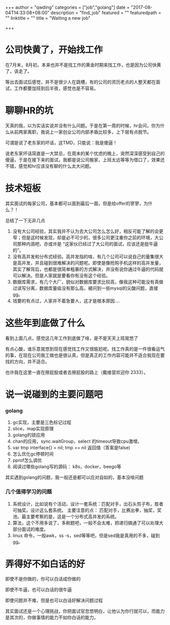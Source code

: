 +++
author = "qwding"
categories = ["job","golang"]
date = "2017-08-04T14:33:08+08:00"
description = "find_job"
featured = ""
featuredpath = ""
linktitle = ""
title = "Waiting a new job"

+++

# 公司快黄了，开始找工作

在7月末，8月初，本来也并不是找工作的黄金时期来找工作，也是因为公司快黄了，该走了。

等出去面试后感觉，并不是很少人在跳槽，有的公司的资历老点的人整天都在面试，工作都要加班到后半夜，感觉也是不容易。

# 聊聊HR的坑

天真的我，以为实话实说并没有什么问题。于是在第一周的时候，hr会问，你为什么从前两家离职，我说上一家创业公司内部矛盾比较多，上下层有点脱节。

可谓是说了老东家的坏话，这TMD，只能说：我是傻逼！

说老东家坏话简直是一大禁忌，在周末的某个忧虑的晚上，突然深深感受到自己的傻逼，于是在接下来的面试，我都是说公司搬家，上班太远等等为借口了，效果还不错，感觉和hr应该没有聊的什么太大问题。

# 技术短板

其实面试的每家公司，基本都可以面到最后一面，但是给offer的寥寥，为什么？！

总结了一下无非几点

1. 没有大公司经验，其实我并不认为去大公司怎么怎么好，相反可能了解的会更窄；但是这时候发现，却是必不可少的，很多公司更注重你之前的环境，大公司那种内涵吧，亦或许是 “这家伙已经过了大公司的面试，应该还是挺牛逼的”。
2. 没有高并发和分布式经验。高并发指的啥，有几个公司可以说自己的量集很大是高并发，并且碰到很难解决的问题呢。即使是像抢购手机这样的高并发量，其实了解背后，也都是很简单粗暴的方式解决，并没有说你通过牛逼的代码就可以解决。但是人家就是要看你有没有这个经验。
3. 数据库需求，有几个大厂，貌似对数据库要求比较高，像我这种可能没有真做过读写分离，数据库量级没有那么高，被问到一些mysql的尖酸问题，直接gg。
4. 钱要的有点过，人家并不着急要人，这才是根本原因....

# 这些年到底做了什么

看到上面几点，感觉这几年工作到底做了啥，是不是天天上班晃悠了

有点心酸，谁乐意晃悠到现在感觉找工作又很尴尬呢。找工作真的是一件很看运气的事，在现在公司我工做也是很认真，但是真正的工作内容可能并不适合我现在要找的方向，并不适合。

也许我在这里一直在擦屁股或者去擦屁股的路上（戴维营欢迎你 2333）。


# 说一说碰到的主要问题吧

### golang

1. gc实现，主要是三色标记过程
2. slice，map实现原理
3. golang的锁应用
4. chan的应用，sync.waitGroup，select 的timeout导致cpu激增。
5. var tmp interface{} = nil;  tmp == nil 返回值（答案是false)
6. 怎么优化gc停顿时间
7. pprof怎么调优
8. 阅读过哪些golang写的源码： k8s，docker，beego等

其实遇到golang的问题，我一般还是都可以应对自如的，基本没啥问题


### 几个值得学习的问题

1. 系统设计，比如说有个活动，设计一套系统：匹配对手，出石头剪子布，胜者可抽奖。设计这么套系统。
主要注意的点： 匹配对手，比赛出拳，抽奖，奖池。最主要考察的是，这是一个分布式高并发的系统。
2. 算法，这个不用多说了，多刷题吧，一般不会太难，把递归搞通了可以处理大部分面试的难度。
3. linux 命令，一般awk，ss -s，sed等等吧，但是sed我是真用的不多，碰到gg。


# 弄得好不如白话的好

即使不是你做的，你可以白话成你做的

即使不牛逼，也可以白话的很牛逼

即使问题并不难，但是也可以白话好解决问题过程


其实面试还是一个心理挑战，你把面试官忽悠明白，让他认为你行就可以，而能力是其次的，你做事情的能力不如你白话的能力。